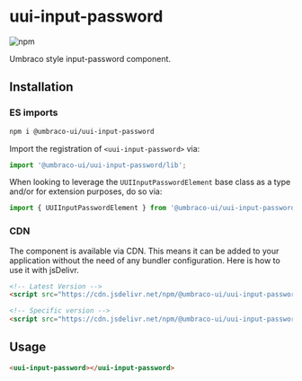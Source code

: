 # uui-input-password

![npm](https://img.shields.io/npm/v/@umbraco-ui/uui-input-password?logoColor=%231B264F)

Umbraco style input-password component.

## Installation

### ES imports

```zsh
npm i @umbraco-ui/uui-input-password
```

Import the registration of `<uui-input-password>` via:

```javascript
import '@umbraco-ui/uui-input-password/lib';
```

When looking to leverage the `UUIInputPasswordElement` base class as a type and/or for extension purposes, do so via:

```javascript
import { UUIInputPasswordElement } from '@umbraco-ui/uui-input-password/lib';
```

### CDN

The component is available via CDN. This means it can be added to your application without the need of any bundler configuration. Here is how to use it with jsDelivr.

```html
<!-- Latest Version -->
<script src="https://cdn.jsdelivr.net/npm/@umbraco-ui/uui-input-password@latest/dist/uui-input-password.min.js"></script>

<!-- Specific version -->
<script src="https://cdn.jsdelivr.net/npm/@umbraco-ui/uui-input-password@X.X.X/dist/uui-input-password.min.js"></script>
```

## Usage

```html
<uui-input-password></uui-input-password>
```
